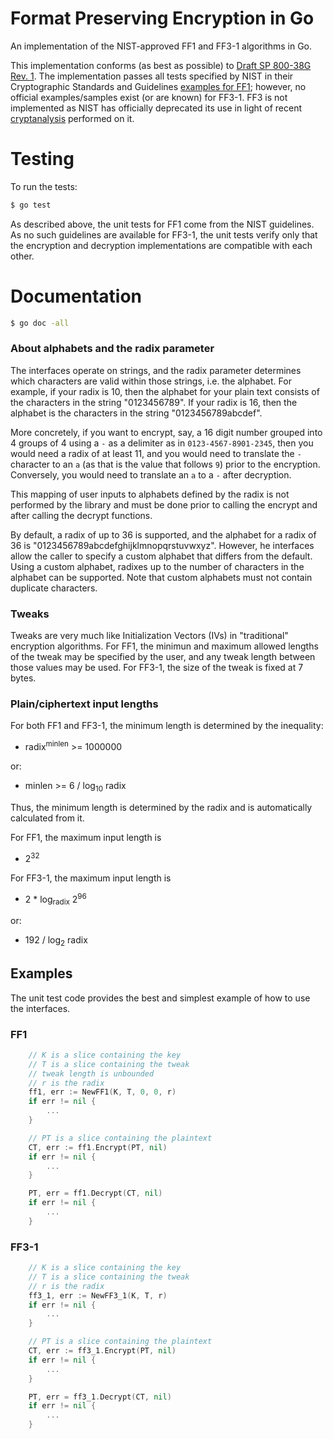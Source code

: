 # Format Preserving Encryption in Go

An implementation of the NIST-approved FF1 and FF3-1 algorithms in Go.

This implementation conforms (as best as possible) to
[Draft SP 800-38G Rev. 1][800-38g1]. The implementation passes all tests
specified by NIST in their Cryptographic Standards and Guidelines
[examples for FF1][ff1-examples]; however, no official examples/samples exist
(or are known) for FF3-1. FF3 is not implemented as NIST has officially
deprecated its use in light of recent [cryptanalysis][ff3-cryptanalysis]
performed on it.

# Testing

To run the tests:
```sh
$ go test
```
As described above, the unit tests for FF1 come from the NIST guidelines. As
no such guidelines are available for FF3-1, the unit tests verify only that
the encryption and decryption implementations are compatible with each other.

# Documentation

```sh
$ go doc -all
```

### About alphabets and the radix parameter

The interfaces operate on strings, and the radix parameter determines which
characters are valid within those strings, i.e. the alphabet. For example, if
your radix is 10, then the alphabet for your plain text consists of the
characters in the string "0123456789". If your radix is 16, then the
alphabet is the characters in the string "0123456789abcdef".

More concretely, if you want to encrypt, say, a 16 digit number grouped into
4 groups of 4 using a `-` as a delimiter as in `0123-4567-8901-2345`, then you
would need a radix of at least 11, and you would need to translate the `-`
character to an `a` (as that is the value that follows `9`) prior to the
encryption. Conversely, you would need to translate an `a` to a `-` after
decryption.

This mapping of user inputs to alphabets defined by the radix is not performed
by the library and must be done prior to calling the encrypt and after calling
the decrypt functions.

By default, a radix of up to 36 is supported, and the alphabet for a radix of
36 is "0123456789abcdefghijklmnopqrstuvwxyz". However, he interfaces allow the
caller to specify a custom alphabet that differs from the default. Using a
custom alphabet, radixes up to the number of characters in the alphabet can be
supported. Note that custom alphabets must not contain duplicate characters.

### Tweaks

Tweaks are very much like Initialization Vectors (IVs) in "traditional"
encryption algorithms. For FF1, the minimun and maximum allowed lengths of
the tweak may be specified by the user, and any tweak length between those
values may be used. For FF3-1, the size of the tweak is fixed at 7 bytes.

### Plain/ciphertext input lengths

For both FF1 and FF3-1, the minimum length is determined by the inequality:
- radix<sup>minlen</sup> >= 1000000

or:
- minlen >= 6 / log<sub>10</sub> radix

Thus, the minimum length is determined by the radix and is automatically
calculated from it.

For FF1, the maximum input length is
- 2<sup>32</sup>

For FF3-1, the maximum input length is
- 2 * log<sub>radix</sub> 2<sup>96</sup>

or:
- 192 / log<sub>2</sub> radix

## Examples

The unit test code provides the best and simplest example of how to use the
interfaces.

### FF1
```go
	// K is a slice containing the key
	// T is a slice containing the tweak
	// tweak length is unbounded
	// r is the radix
	ff1, err := NewFF1(K, T, 0, 0, r)
	if err != nil {
		...
	}

	// PT is a slice containing the plaintext
	CT, err := ff1.Encrypt(PT, nil)
	if err != nil {
		...
	}

	PT, err = ff1.Decrypt(CT, nil)
	if err != nil {
		...
	}
```
### FF3-1
```go
	// K is a slice containing the key
	// T is a slice containing the tweak
	// r is the radix
	ff3_1, err := NewFF3_1(K, T, r)
	if err != nil {
		...
	}

	// PT is a slice containing the plaintext
	CT, err := ff3_1.Encrypt(PT, nil)
	if err != nil {
		...
	}

	PT, err = ff3_1.Decrypt(CT, nil)
	if err != nil {
		...
	}
```

[800-38g1]:https://nvlpubs.nist.gov/nistpubs/SpecialPublications/NIST.SP.800-38Gr1-draft.pdf
[ff1-examples]:https://csrc.nist.gov/CSRC/media/Projects/Cryptographic-Standards-and-Guidelines/documents/examples/FF1samples.pdf
[ff3-cryptanalysis]:https://csrc.nist.gov/News/2017/Recent-Cryptanalysis-of-FF3
